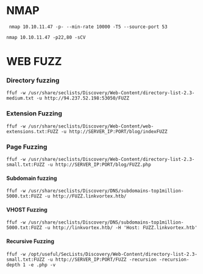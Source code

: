 
# NMAP

```
 nmap 10.10.11.47 -p- --min-rate 10000 -T5 --source-port 53               
```

```
nmap 10.10.11.47 -p22,80 -sCV
```


# WEB FUZZ


### Directory fuzzing

```shell
ffuf -w /usr/share/seclists/Discovery/Web-Content/directory-list-2.3-medium.txt -u http://94.237.52.198:53050/FUZZ
```

### Extension Fuzzing

```shell
ffuf -w /usr/share/seclists/Discovery/Web-Content/web-extensions.txt:FUZZ -u http://SERVER_IP:PORT/blog/indexFUZZ
```

### Page Fuzzing

```shell
ffuf -w /usr/share/seclists/Discovery/Web-Content/directory-list-2.3-small.txt:FUZZ -u http://SERVER_IP:PORT/blog/FUZZ.php
```

#### Subdomain fuzzing

```shell
ffuf -w /usr/share/seclists/Discovery/DNS/subdomains-top1million-5000.txt:FUZZ -u http://FUZZ.linkvortex.htb/
```

#### VHOST Fuzzing
```shell
ffuf -w /usr/share/seclists/Discovery/DNS/subdomains-top1million-5000.txt:FUZZ -u http://linkvortex.htb/ -H 'Host: FUZZ.linkvortex.htb'
```


#### Recursive Fuzzing
```shell
ffuf -w /opt/useful/SecLists/Discovery/Web-Content/directory-list-2.3-small.txt:FUZZ -u http://SERVER_IP:PORT/FUZZ -recursion -recursion-depth 1 -e .php -v
```

